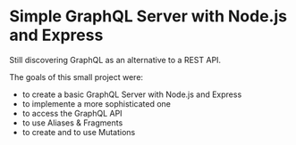 # Simple GraphQL Server with Node.js and Express

Still discovering GraphQL as an alternative to a REST API.

The goals of this small project were:
- to create a basic GraphQL Server with Node.js and Express
- to implemente a more sophisticated one
- to access the GraphQL API
- to use Aliases & Fragments
- to create and to use Mutations


